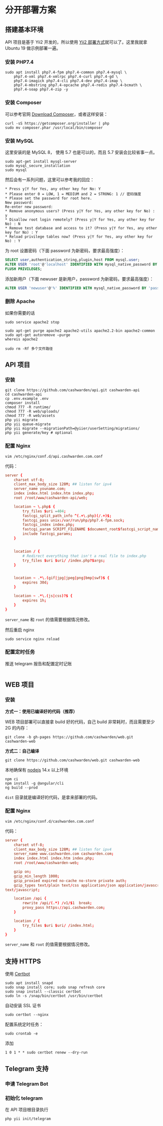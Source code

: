 # 分开部署方案

## 搭建基本环境

API 项目是基于 Yii2 开发的，所以使用 [Yii2 部署方式](https://www.yiiframework.com/doc/guide/2.0/en/start-installation)就可以了。这里我就拿 Ubuntu 19 做示例部署一遍。

### 安装 PHP7.4

```shell
sudo apt install php7.4-fpm php7.4-common php7.4-mysql \ 
    php7.4-xml php7.4-xmlrpc php7.4-curl php7.4-gd \ 
    php7.4-imagick php7.4-cli php7.4-dev php7.4-imap \ 
    php7.4-mbstring php7.4-opcache php7.4-redis php7.4-bcmath \ 
    php7.4-soap php7.4-zip -y
```

### 安装 Composer

可以参考官网 [Download Composer](https://getcomposer.org/download/)，或者这样安装：

```shell
curl -sS https://getcomposer.org/installer | php
sudo mv composer.phar /usr/local/bin/composer
```

### 安装 MySQL

这里安装的是 MySQL 8， 使用 5.7 也是可以的，而且 5.7 安装会比较省事一点。

```shell
sudo apt-get install mysql-server
sudo mysql_secure_installation
sudo mysql
```

然后会有一系列问题，这里可以参考我的回应：

```shell
* Press y|Y for Yes, any other key for No: Y
* Please enter 0 = LOW, 1 = MEDIUM and 2 = STRONG: 1 // 密码强度
* Please set the password for root here.
New password:
Re-enter new password:
* Remove anonymous users? (Press y|Y for Yes, any other key for No) : y
* Disallow root login remotely? (Press y|Y for Yes, any other key for No) : N
* Remove test database and access to it? (Press y|Y for Yes, any other key for No) : Y
* Reload privilege tables now? (Press y|Y for Yes, any other key for No) : Y
```

为 root 设置密码（下面 password 为新密码，要求最高强度）：

```sql
SELECT user,authentication_string,plugin,host FROM mysql.user;
ALTER USER 'root'@'localhost' IDENTIFIED WITH mysql_native_password BY 'password';
FLUSH PRIVILEGES;
```

添加新用户（下面 newuser 是新用户，password 为新密码，要求最高强度）：

```sql
ALTER USER 'newuser'@'%' IDENTIFIED WITH mysql_native_password BY 'password’;
```

### 删除 Apache

如果你需要的话

```shell
sudo service apache2 stop

sudo apt-get purge apache2 apache2-utils apache2.2-bin apache2-common
sudo apt-get autoremove —purge
whereis apache2

sudo rm -Rf 多个文件路径
```

## API 项目

### 安装

```shell
git clone https://github.com/cashwarden/api.git cashwarden-api
cd cashwarden-api
cp .env.example .env
composer install
chmod 777 -R runtime/
chmod 777 -R web/uploads/
chmod 777 -R web/assets
php yii migrate
php yii queue-migrate
php yii migrate --migrationPath=@yiier/userSetting/migrations/
php yii generate/key # optional 
```

### 配置 Nginx

```shell
vim /etc/nginx/conf.d/api.cashwarden.com.conf
```

代码：

```conf
server {
    charset utf-8;
    client_max_body_size 128M; ## listen for ipv4
    server_name youname.com;
    index index.html index.htm index.php;
    root /root/www/cashwarden-api/web;

    location ~ \.php$ {
        try_files $uri =404;
        fastcgi_split_path_info ^(.+\.php)(/.+)$;
        fastcgi_pass unix:/var/run/php/php7.4-fpm.sock;
        fastcgi_index index.php;
        fastcgi_param SCRIPT_FILENAME $document_root$fastcgi_script_name;
        include fastcgi_params;
    }


    location / {
        # Redirect everything that isn't a real file to index.php
        try_files $uri $uri/ /index.php?$args;
    }


    location ~ .*\.(gif|jpg|jpeg|png|bmp|swf)$ {
        expires 30d;
    }

    location ~ .*\.(js|css)?$ {
        expires 1h;
    }
}
```

`server_name` 和 `root` 的值需要根据情况修改。

然后重启 nginx

```shell
sudo service nginx reload
```

### 配置定时任务

推送 telegram 报告和配置定时记账

```

```


## WEB 项目

### 安装

**方式一：使用已编译好的代码（推荐）**

WEB 项目部署可以直接拿 build 好的代码，自己 build 非常耗时，而且需要至少 2G 的内存：

```shell
git clone -b gh-pages https://github.com/cashwarden/web.git cashwarden-web
```

**方式二：自己编译**

```shell
git clone https://github.com/cashwarden/web.git cashwarden-web
```

本地确保有 [nodejs](https://nodejs.org/) 14.x 以上环境

```shell
npm ci
npm install -g @angular/cli
ng build --prod
```

`dist` 目录就是编译好的代码，是拿来部署的代码。

### 配置 Nginx

```shell
vim /etc/nginx/conf.d/cashwarden.com.conf
```

代码：

```conf
server {
    charset utf-8;
    client_max_body_size 128M; ## listen for ipv4
    server_name www.cashwarden.com cashwarden.com;
    index index.html index.htm index.php;
    root /root/www/cashwarden-web;

    gzip on;
    gzip_min_length 1000;
    gzip_proxied expired no-cache no-store private auth;
    gzip_types text/plain text/css application/json application/javascript application/x-javascript text/xml application/xml application/xml+rss
text/javascript;

    location /api {
        rewrite /api/(.*) /v1/$1  break;
        proxy_pass https://api.cashwarden.com;
    }

    location / {
        try_files $uri $uri/ /index.html;
    }
}
```

`server_name` 和 `root` 的值需要根据情况修改。


## 支持 HTTPS 

使用 [Certbot](https://certbot.eff.org/lets-encrypt/ubuntufocal-nginx) 

```shell
sudo apt install snapd
sudo snap install core; sudo snap refresh core
sudo snap install --classic certbot
sudo ln -s /snap/bin/certbot /usr/bin/certbot
```

自动安装 SSL 证书

```shell
sudo certbot --nginx
```

配置系统定时任务：

```shell
sudo crontab -e
```

添加

```shell
1 0 1 * * sudo certbot renew --dry-run
```

## Telegram 支持

### 申请 Telegram Bot

### 初始化 telegram

在 API 项目根目录执行 

```shell
php yii init/telegram
```